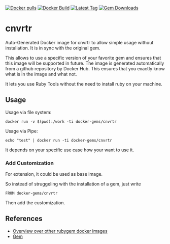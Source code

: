 [![Docker pulls](https://img.shields.io/docker/pulls/rubygem/cnvrtr.svg)](https://hub.docker.com/r/rubygem/cnvrtr/)
[![Docker Build](https://img.shields.io/docker/automated/rubygem/cnvrtr.svg)](https://hub.docker.com/r/rubygem/cnvrtr/)
[![Latest Tag](https://img.shields.io/github/tag/docker-rubygem/cnvrtr.svg)](https://hub.docker.com/r/rubygem/cnvrtr/)
[![Gem Downloads](https://img.shields.io/gem/dt/cnvrtr.svg)](https://rubygems.org/gems/cnvrtr/)
# cnvrtr

Auto-Generated Docker image for cnvrtr to allow simple usage without installation.
It is in sync with the original gem.

This allows to use a specific version of your favorite gem and ensures that this image will be supported in future.
The image is generated automatically from a github repository by Docker Hub.
This ensures that you exactly know what is in the image and what not.

It lets you use Ruby Tools without the need to install ruby on your machine.

## Usage

Usage via file system:

`docker run -v $(pwd):/work -ti docker-gems/cnvrtr`

Usage via Pipe:

`echo "test" | docker run -ti docker-gems/cnvrtr`

It depends on your specific use case how your want to use it.

### Add Customization

For extension, it could be used as base image.

So instead of struggeling with the installation of a gem, just write

`FROM docker-gems/cnvrtr`

Then add the customization.

## References

 - [Overview over other rubygem docker images](https://github.com/thinkbot/docker-rubygem)
 - [Gem](https://rubygems.org/gems/cnvrtr/)
